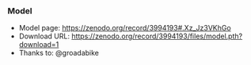 ### Model

- Model page: https://zenodo.org/record/3994193#.Xz_Jz3VKhGo
- Download URL: https://zenodo.org/record/3994193/files/model.pth?download=1
- Thanks to: @groadabike
